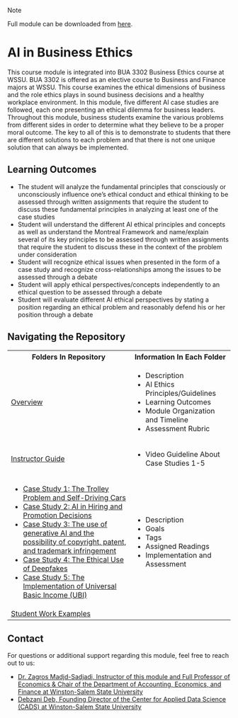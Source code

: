 > [!NOTE]
> Full module can be downloaded from [here](https://github.com/CADS-WSSU/WSSU-AI-Ethics-Modules/blob/main/AI%20in%20Business%20Ethics/AI%20in%20Business%20Ethics%20Module.pdf). 
# AI in Business Ethics
This course module is integrated into BUA 3302 Business Ethics course at WSSU. BUA 3302 is offered as an elective course to Business and Finance majors at WSSU. This course examines the ethical dimensions of business and the role ethics plays in sound business decisions and a healthy workplace environment. In this module, five different AI case studies are followed, each one presenting an ethical dilemma for business leaders. Throughout this module, business students examine the various problems from different sides in order to determine what they believe to be a proper moral outcome. The key to all of
this is to demonstrate to students that there are different solutions to each problem and that there is not one unique solution that can always be implemented.

## Learning Outcomes

* The student will analyze the fundamental principles that consciously or unconsciously influence one’s ethical conduct and ethical thinking to be assessed through written assignments that require the student to discuss these fundamental principles in analyzing at least one of the case studies
* Student will understand the different AI ethical principles and concepts as well as understand the Montreal Framework and name/explain several of its key principles to be assessed through written assignments that require the student to discuss these in the context of the problem under consideration
* Student will recognize ethical issues when presented in the form of a case study and recognize cross-relationships among the issues to be assessed through a debate
* Student will apply ethical perspectives/concepts independently to an ethical question to be assessed through a debate
* Student will evaluate different AI ethical perspectives by stating a position regarding an ethical problem and reasonably defend his or her position through a debate



## Navigating the Repository
<table>
  <tbody>
    <tr>
      <th>Folders In Repository</th>
      <th>Information In Each Folder</th>
    </tr>
    <tr>
      <td><a href="https://drive.google.com/file/d/1B-ptQlo6b4LJtg04pbIFma6fgasiA-2C/view?usp=sharing">Overview</a></td>
      <td>
        <ul>
          <li>Description</li>
          <li>AI Ethics Principles/Guidelines</li>
          <li>Learning Outcomes</li>
          <li>Module Organization and Timeline</li>
          <li>Assessment Rubric</li>
        </ul>
      </td>
    </tr>
    <tr>
      <td><a href="https://drive.google.com/file/d/1lTl-lu0h7mrG5XnJwVyvWAEa0XmN0W4i/view?usp=sharing">Instructor Guide</a></td>
      <td>
        <ul>
          <li>Video Guideline About Case Studies 1-5</li>
        </ul>
      </td>
    </tr>
    <tr>
      <td>
        <ul>
          <li><a href="https://drive.google.com/file/d/1nGetXULBj0Oi7eOX9yVkW6lJOBw7yZuu/view?usp=sharing">Case Study 1: The Trolley Problem and Self-Driving Cars </a></li>
          <li><a href="https://drive.google.com/file/d/1DpOE7Fs-8F8WpP18jEjG0NN8OtNDjkaI/view?usp=sharing">Case Study 2: AI in Hiring and Promotion Decisions</a></li>
          <li><a href="https://drive.google.com/file/d/1RMr5xxBD0ajO0hPKsR9JXCh75VfG8aCm/view?usp=sharing">Case Study 3: The use of generative AI and the possibility of copyright, patent, and trademark infringement</a></li>
          <li><a href="https://drive.google.com/file/d/1MnGM4ICTozkYu5eVjqL0NnK1KiwywVpS/view?usp=sharing">Case Study 4: The Ethical Use of Deepfakes</a></li>
          <li><a href="https://drive.google.com/file/d/1yWp4qA97b6luoM6RqmdktHoFDSbTzWCe/view?usp=sharing">Case Study 5: The Implementation of Universal Basic Income (UBI)</a></li>
        </ul>
      </td>
      <td>
        <ul>
          <li>Description</li>
          <li>Goals</li>
          <li>Tags</li>
          <li>Assigned Readings</li>
          <li>Implementation and Assessment</li>
        </ul>
      </td>
    </tr>
    <tr>
      <td><a href="https://github.com/CADS-WSSU/WSSU-AI-Ethics-Modules/tree/main/AI%20in%20Business%20Ethics/Student%20Work%20Examples">Student Work Examples</a></td>
      <td>
      </td>
    </tr>
  </tbody>
</table>

## Contact
For questions or additional support regarding this module, feel free to reach out to us:
* [Dr. Zagros Madjd-Sadjadi, Instructor of this module and Full Professor of Economics & Chair of the Department of Accounting, Economics, and Finance
at Winston-Salem State University](mailto:sadjadizm@wssu.edu)
* [Debzani Deb, Founding Director of the Center for Applied Data Science (CADS) at Winston-Salem State University](mailto:debd@wssu.edu)
